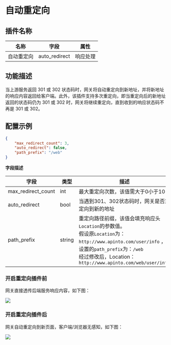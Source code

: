 # 自动重定向

## 插件名称

| 名称    | 字段            | 属性   |
|-------|---------------|------|
| 自动重定向 | auto_redirect | 响应处理 |

## 功能描述

当上游服务返回 301 或 302 状态码时，网关将自动重定向到新地址，并将新地址的响应内容返回给客户端。此外，该插件支持多次重定向，即当重定向后的新地址返回的状态码仍为 301 或 302 时，网关将继续重定向，直到收到的响应状态码不再是 301 或 302。

## 配置示例
```json
{
    "max_redirect_count": 3,
    "auto_redirect": false,
    "path_prefix": "/web"
}
```
**字段描述**

| 字段                 | 类型      | 描述                                                                                                                                                                       |
|--------------------|---------|--------------------------------------------------------------------------------------------------------------------------------------------------------------------------|
| max_redirect_count | int     | 最大重定向次数，该值需大于0小于10                                                                                                                                                       |
| auto_redirect      | bool    | 当遇到301、302状态码时，网关是否重定向到新的地址                                                                                                                                              |
| path_prefix        | string  | 重定向路径前缀，该值会填充响应头`Location`的参数值。<br/>假设原`Location`为：`http://www.apinto.com/user/info` ，设置的`path_prefix`为：`/web`<br/>经过修改后，Location：`http://www.apinto.com/web/user/info`  |

### 开启重定向插件前
网关直接透传后端服务响应内容，如下图：

![](http://data.eolinker.com/course/h73TwHc51d64c0c4cab4f881d1431fb762bdd3282396b99.png)

### 开启重定向插件后
网关自动重定向到新页面，客户端/浏览器无感知，如下图：

![](http://data.eolinker.com/course/5bFrhe712548fd77d85db4bd39513a1ae6d3e57ea81e94b.png)